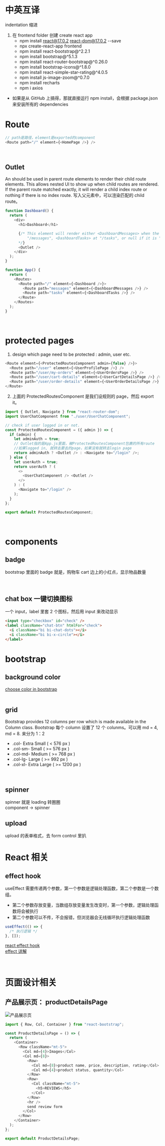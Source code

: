 # 中英互译

indentation 缩进

1. 在 frontend folder 创建 create react app
   - npm install react@17.0.2 react-dom@17.0.2 --save
   - npx create-react-app frontend
   - npm install react-bootstrap@^2.2.1
   - npm install bootstrap@^5.1.3
   - npm install react-router-bootstrap@^0.26.0
   - npm install bootstrap-icons@^1.8.0
   <!-- star rating直接在npmjs上搜索react simple star rating -->
   - npm install react-simple-star-rating@^4.0.5
   - npm install js-image-zoom@^0.7.0
   <!-- 直接安装，不要版本信息 -->
   - npm install recharts
   <!-- 用来make api requests -->
   - npm i axios

- 如果是从 GitHub 上搞得，那就直接运行 npm install，会根据 package.json 来安装所有的 dependencies

# Route

```js
// path是路径，element是exported的component
<Route path="/" element={<HomePage />} />
```

<br>

## Outlet

An <Outlet> should be used in parent route elements to render their child route elements. This allows nested UI to show up when child routes are rendered. If the parent route matched exactly, it will render a child index route or nothing if there is no index route.
写入父元素中，可以渲染匹配的 child route。

```js
function Dashboard() {
  return (
    <div>
      <h1>Dashboard</h1>

      {/* This element will render either <DashboardMessages> when the URL is
          "/messages", <DashboardTasks> at "/tasks", or null if it is "/"
      */}
      <Outlet />
    </div>
  );
}

function App() {
  return (
    <Routes>
      <Route path="/" element={<Dashboard />}>
        <Route path="messages" element={<DashboardMessages />} />
        <Route path="tasks" element={<DashboardTasks />} />
      </Route>
    </Routes>
  );
}
```

<br>

# protected pages

1. design which page need to be protected : admin, user etc.

```js
<Route element={<ProtectedRoutesComponent admin={false} />}>
  <Route path="/user" element={<UserProfilePage />} />
  <Route path="/user/my-orders" element={<UserOrdersPage />} />
  <Route path="/user/cart-details" element={<UserCartDetailsPage />} />
  <Route path="/user/order-details" element={<UserOrderDetailsPage />} />
</Route>
```

2. 上面的 ProtectedRoutesComponent 是我们设规则的 page，然后 export it。

```js
import { Outlet, Navigate } from "react-router-dom";
import UserChatComponent from "./user/UserChatComponent";

// check if user logged in or not.
const ProtectedRoutesComponent = ({ admin }) => {
  if (admin) {
    let adminAuth = true;
    // Outlet指的是App.js里面，被ProtectedRoutesComponent包裹的所有route
    //如果logged in, 就转去要去的page，如果没有就转去login page
    return adminAuth ? <Outlet /> : <Navigate to="/login" />;
  } else {
    let userAuth = true;
    return userAuth ? (
      <>
        <UserChatComponent /> <Outlet />
      </>
    ) : (
      <Navigate to="/login" />
    );
  }
};

export default ProtectedRoutesComponent;
```

<br>

# components

## badge

bootstrap 里面的 badge 就是，购物车 cart 边上的小红点，显示物品数量

<br>

## chat box 一键切换图标

一个 input，label 里套 2 个图标，然后用 input 来改动显示

```html
<input type="checkbox" id="check" />
<label className="chat-btn" htmlFor="check">
  <i className="bi bi-chat-dots"></i>
  <i className="bi bi-x-circle"></i>
</label>
```

# bootstrap

## background color

[choose color in bootstrap](https://getbootstrap.com/docs/5.2/utilities/background/)  
<br>

## grid

Bootstrap provides 12 columns per row which is made available in the Column class.
Bootstrap 每个 column 设置了 12 个 colunms。可以用 md = 4, md = 8. 来分为 1：2

- .col- Extra Small ( < 576 px )
- .col-sm- Small ( >= 576 px )
- .col-md- Medium ( >= 768 px )
- .col-lg- Large ( >= 992 px )
- .col-xl- Extra Large ( >= 1200 px )

<br>

## spinner

spinner 就是 loading 转圈圈  
component -> spinner
<br>

## upload

upload 的表单格式，去 form control 里扒
<br>

# React 相关

## effect hook

useEffect 需要传递两个参数，第一个参数是逻辑处理函数，第二个参数是一个数组。

- 第二个参数存放变量，当数组存放变量发生改变时，第一个参数，逻辑处理函数将会被执行
- 第二个参数可以不传，不会报错，但浏览器会无线循环执行逻辑处理函数

```js
useEffect(() => {
  /* 执行逻辑 */
}, []);
```

[react effect hook](https://reactjs.org/docs/hooks-effect.html)  
[effect 详解](https://dengxi.blog.csdn.net/article/details/114107703?spm=1001.2101.3001.6661.1&utm_medium=distribute.pc_relevant_t0.none-task-blog-2%7Edefault%7ECTRLIST%7ERate-1-114107703-blog-116949480.t0_edu_mix&depth_1-utm_source=distribute.pc_relevant_t0.none-task-blog-2%7Edefault%7ECTRLIST%7ERate-1-114107703-blog-116949480.t0_edu_mix&utm_relevant_index=1)

<br>

# 页面设计相关

## 产品展示页： productDetailsPage

![产品展示页](./learning.images/bootstrap%20grid%20md.jpg)

```js
import { Row, Col, Container } from "react-bootstrap";

const ProductDetailsPage = () => {
  return (
    <Container>
      <Row className="mt-5">
        <Col md={4}>Images</Col>
        <Col md={8}>
          <Row>
            <Col md={8}>product name, price, description, rating</Col>
            <Col md={4}>product status, quantity</Col>
          </Row>
          <Row>
            <Col className="mt-5">
              <h5>REVIEWS</h5>
            </Col>
          </Row>
          <hr />
          send review form
        </Col>
      </Row>
    </Container>
  );
};

export default ProductDetailsPage;
```
